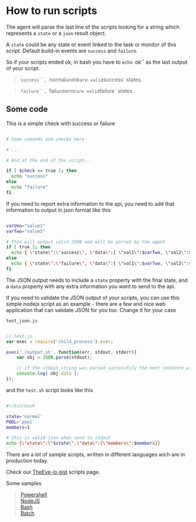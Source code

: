 
# How to run scripts

The agent will parse the last line of the scripts looking for a string which represents a `state` or a `json` result object.

A `state` could be any state or event linked to the task or monitor of this script. Default build-in events are `success` and `failure`.

So if your scripts ended ok, in bash you have to `echo `ok`` as the last output of your script. 

> `success``, `normal` and `ok` are valid `success` states.    

> `failure``, `fail` and `error` are valid `failure` states.    


## Some code

This is a simple check with success or failure 


```sh

# Some comands and checks here

# ...

# And at the end of the script...

if [ $check == true ]; then
  echo "success"
else
  echo "failure"
fi

```

If you need to report extra information to the api, you need to add that information to output in json format like this


```sh

varUno="value1"
varTwo="value2"

# This will output valid JSON and will be parsed by the agent
if [ true ]; then
  echo { \"state\":\"success\", \"data\":{ \"val1\":$varTwo, \"val2\":$varUno } }
else
  echo { \"state\":\"failure\", \"data\":{ \"val1\":$varTwo, \"val2\":$varUno } }
fi

```

The JSON output needs to include a `state` property with the final state, and a `data` property with any extra information you want to send to the api.


If you need to validate the JSON output of your scripts, you can use this simple nodejs script as an example - there are a few and nice web application that can validate JSON for you too. Change it for your case

`test_json.js`

```js

// test.js
var exec = require('child_process').exec;

exec('./output.sh', function(err, stdout, stderr){
    var obj = JSON.parse(stdout);

    // if the stdout string was parsed successfuly the next sentence will give the members number - which is 1
    console.log( obj.data );
});

```

and the `test.sh` script looks like this

```sh

#!/bin/bash

state='normal'
POOL='pool'
members=1

# this is valid json when send to stdout
echo {\"state\":\"$state\",\"data\":{\"members\":$members}}

```

There are a lot of sample scripts, written in different languages wich are in production today.

Check our [TheEye-io gist](https://gist.github.com/theeye-io) scripts page.

Some samples

> [Powershell](https://gist.github.com/theeye-io/ed1f2407b3d3aae90a69af064c3e204a)      
> [NodeJS](https://gist.github.com/theeye-io/6435db167f4a681d1e9a7359d87aef6d)        
> [Bash](https://gist.github.com/theeye-io/4435b229ad06d3fd166a0818ef271029)        
> [Batch](https://gist.github.com/theeye-io/ebefc07b69eedb0a7c67d5626b0d76d7)       
